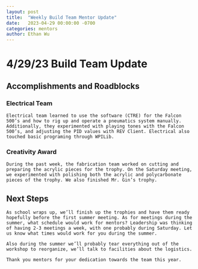 ```yaml
---
layout: post
title:  "Weekly Build Team Mentor Update"
date:   2023-04-29 00:00:00 -0700
categories: mentors
author: Ethan Wu
---
```


# 4/29/23 Build Team Update

## Accomplishments and Roadblocks

### Electrical Team
```Electrical team learned to use the software (CTRE) for the Falcon 500’s and how to rig up and operate a pneumatics system manually. Additionally, they experimented with playing tones with the Falcon 500’s, and adjusting the PID values with REV Client. Electrical also touched basic programing through WPILib.```

### Creativity Award
```During the past week, the fabrication team worked on cutting and preparing the acrylic pieces for the trophy. On the Saturday meeting, we experimented with polishing both the acrylic and polycarbonate pieces of the trophy. We also finished Mr. Gin’s trophy.```

## Next Steps
```As school wraps up, we’ll finish up the trophies and have them ready hopefully before the first summer meeting. As for meetings during the summer, what schedule would work for mentors? Leadership was thinking of having 2-3 meetings a week, with one probably during Saturday. Let us know what times would work for you during the summer.```

```Also during the summer we’ll probably tear everything out of the workshop to reorganize, we’ll talk to facilities about the logistics.```

```Thank you mentors for your dedication towards the team this year.```